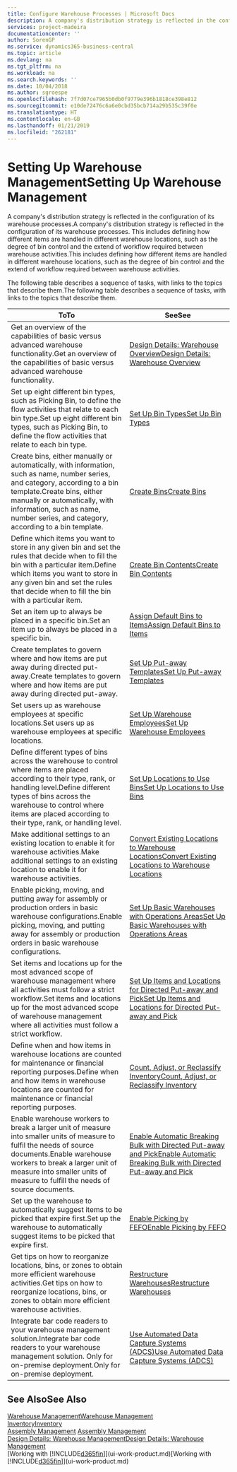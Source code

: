 ```yaml
---
title: Configure Warehouse Processes | Microsoft Docs
description: A company's distribution strategy is reflected in the configuration of its warehouse processes. This includes defining how different items are handled in different warehouse locations, such as the degree of bin control and the extend of workflow required between warehouse activities.
services: project-madeira
documentationcenter: ''
author: SorenGP
ms.service: dynamics365-business-central
ms.topic: article
ms.devlang: na
ms.tgt_pltfrm: na
ms.workload: na
ms.search.keywords: ''
ms.date: 10/04/2018
ms.author: sgroespe
ms.openlocfilehash: 7f7d07ce7965b0db0f9779e396b1818ce398e812
ms.sourcegitcommit: e10de72476c6a6e0cbd35bcb714a29b535c39f0e
ms.translationtype: HT
ms.contentlocale: en-GB
ms.lasthandoff: 01/21/2019
ms.locfileid: "262181"
---
```

# <a name="setting-up-warehouse-management"></a><span data-ttu-id="77a32-104">Setting Up Warehouse Management</span><span class="sxs-lookup"><span data-stu-id="77a32-104">Setting Up Warehouse Management</span></span>
<span data-ttu-id="77a32-105">A company's distribution strategy is reflected in the configuration of its warehouse processes.</span><span class="sxs-lookup"><span data-stu-id="77a32-105">A company's distribution strategy is reflected in the configuration of its warehouse processes.</span></span> <span data-ttu-id="77a32-106">This includes defining how different items are handled in different warehouse locations, such as the degree of bin control and the extend of workflow required between warehouse activities.</span><span class="sxs-lookup"><span data-stu-id="77a32-106">This includes defining how different items are handled in different warehouse locations, such as the degree of bin control and the extend of workflow required between warehouse activities.</span></span>  

 <span data-ttu-id="77a32-107">The following table describes a sequence of tasks, with links to the topics that describe them.</span><span class="sxs-lookup"><span data-stu-id="77a32-107">The following table describes a sequence of tasks, with links to the topics that describe them.</span></span>   

|<span data-ttu-id="77a32-108">**To**</span><span class="sxs-lookup"><span data-stu-id="77a32-108">**To**</span></span>|<span data-ttu-id="77a32-109">**See**</span><span class="sxs-lookup"><span data-stu-id="77a32-109">**See**</span></span>|  
|------------|-------------|  
|<span data-ttu-id="77a32-110">Get an overview of the capabilities of basic versus advanced warehouse functionality.</span><span class="sxs-lookup"><span data-stu-id="77a32-110">Get an overview of the capabilities of basic versus advanced warehouse functionality.</span></span>|[<span data-ttu-id="77a32-111">Design Details: Warehouse Overview</span><span class="sxs-lookup"><span data-stu-id="77a32-111">Design Details: Warehouse Overview</span></span>](design-details-warehouse-overview.md)|  
|<span data-ttu-id="77a32-112">Set up eight different bin types, such as Picking Bin, to define the flow activities that relate to each bin type.</span><span class="sxs-lookup"><span data-stu-id="77a32-112">Set up eight different bin types, such as Picking Bin, to define the flow activities that relate to each bin type.</span></span>|[<span data-ttu-id="77a32-113">Set Up Bin Types</span><span class="sxs-lookup"><span data-stu-id="77a32-113">Set Up Bin Types</span></span>](warehouse-how-to-set-up-bin-types.md)|  
|<span data-ttu-id="77a32-114">Create bins, either manually or automatically, with information, such as name, number series, and category, according to a bin template.</span><span class="sxs-lookup"><span data-stu-id="77a32-114">Create bins, either manually or automatically, with information, such as name, number series, and category, according to a bin template.</span></span>|[<span data-ttu-id="77a32-115">Create Bins</span><span class="sxs-lookup"><span data-stu-id="77a32-115">Create Bins</span></span>](warehouse-how-to-create-individual-bins.md)|  
|<span data-ttu-id="77a32-116">Define which items you want to store in any given bin and set the rules that decide when to fill the bin with a particular item.</span><span class="sxs-lookup"><span data-stu-id="77a32-116">Define which items you want to store in any given bin and set the rules that decide when to fill the bin with a particular item.</span></span>|[<span data-ttu-id="77a32-117">Create Bin Contents</span><span class="sxs-lookup"><span data-stu-id="77a32-117">Create Bin Contents</span></span>](warehouse-how-to-set-up-bin-contents.md)|  
|<span data-ttu-id="77a32-118">Set an item up to always be placed in a specific bin.</span><span class="sxs-lookup"><span data-stu-id="77a32-118">Set an item up to always be placed in a specific bin.</span></span>|[<span data-ttu-id="77a32-119">Assign Default Bins to Items</span><span class="sxs-lookup"><span data-stu-id="77a32-119">Assign Default Bins to Items</span></span>](warehouse-how-to-assign-default-bins-to-items.md)|
|<span data-ttu-id="77a32-120">Create templates to govern where and how items are put away during directed put-away.</span><span class="sxs-lookup"><span data-stu-id="77a32-120">Create templates to govern where and how items are put away during directed put-away.</span></span>|[<span data-ttu-id="77a32-121">Set Up Put-away Templates</span><span class="sxs-lookup"><span data-stu-id="77a32-121">Set Up Put-away Templates</span></span>](warehouse-how-to-set-up-put-away-templates.md)|
|<span data-ttu-id="77a32-122">Set users up as warehouse employees at specific locations.</span><span class="sxs-lookup"><span data-stu-id="77a32-122">Set users up as warehouse employees at specific locations.</span></span>|[<span data-ttu-id="77a32-123">Set Up Warehouse Employees</span><span class="sxs-lookup"><span data-stu-id="77a32-123">Set Up Warehouse Employees</span></span>](warehouse-how-to-set-up-warehouse-employees.md)|
|<span data-ttu-id="77a32-124">Define different types of bins across the warehouse to control where items are placed according to their type, rank, or handling level.</span><span class="sxs-lookup"><span data-stu-id="77a32-124">Define different types of bins across the warehouse to control where items are placed according to their type, rank, or handling level.</span></span>|[<span data-ttu-id="77a32-125">Set Up Locations to Use Bins</span><span class="sxs-lookup"><span data-stu-id="77a32-125">Set Up Locations to Use Bins</span></span>](warehouse-how-to-set-up-locations-to-use-bins.md)|
|<span data-ttu-id="77a32-126">Make additional settings to an existing location to enable it for warehouse activities.</span><span class="sxs-lookup"><span data-stu-id="77a32-126">Make additional settings to an existing location to enable it for warehouse activities.</span></span>|[<span data-ttu-id="77a32-127">Convert Existing Locations to Warehouse Locations</span><span class="sxs-lookup"><span data-stu-id="77a32-127">Convert Existing Locations to Warehouse Locations</span></span>](warehouse-how-to-convert-existing-locations-to-warehouse-locations.md)|
|<span data-ttu-id="77a32-128">Enable picking, moving, and putting away for assembly or production orders in basic warehouse configurations.</span><span class="sxs-lookup"><span data-stu-id="77a32-128">Enable picking, moving, and putting away for assembly or production orders in basic warehouse configurations.</span></span>|[<span data-ttu-id="77a32-129">Set Up Basic Warehouses with Operations Areas</span><span class="sxs-lookup"><span data-stu-id="77a32-129">Set Up Basic Warehouses with Operations Areas</span></span>](warehouse-how-to-set-up-basic-warehouses-with-operations-areas.md)|  
|<span data-ttu-id="77a32-130">Set items and locations up for the most advanced scope of warehouse management where all activities must follow a strict workflow.</span><span class="sxs-lookup"><span data-stu-id="77a32-130">Set items and locations up for the most advanced scope of warehouse management where all activities must follow a strict workflow.</span></span>|[<span data-ttu-id="77a32-131">Set Up Items and Locations for Directed Put-away and Pick</span><span class="sxs-lookup"><span data-stu-id="77a32-131">Set Up Items and Locations for Directed Put-away and Pick</span></span>](warehouse-how-to-set-up-items-for-directed-put-away-and-pick.md)|  
|<span data-ttu-id="77a32-132">Define when and how items in warehouse locations are counted for maintenance or financial reporting purposes.</span><span class="sxs-lookup"><span data-stu-id="77a32-132">Define when and how items in warehouse locations are counted for maintenance or financial reporting purposes.</span></span>|[<span data-ttu-id="77a32-133">Count, Adjust, or Reclassify Inventory</span><span class="sxs-lookup"><span data-stu-id="77a32-133">Count, Adjust, or Reclassify Inventory</span></span>](inventory-how-count-adjust-reclassify.md)|
|<span data-ttu-id="77a32-134">Enable warehouse workers to break a larger unit of measure into smaller units of measure to fulfil the needs of source documents.</span><span class="sxs-lookup"><span data-stu-id="77a32-134">Enable warehouse workers to break a larger unit of measure into smaller units of measure to fulfill the needs of source documents.</span></span>|[<span data-ttu-id="77a32-135">Enable Automatic Breaking Bulk with Directed Put-away and Pick</span><span class="sxs-lookup"><span data-stu-id="77a32-135">Enable Automatic Breaking Bulk with Directed Put-away and Pick</span></span>](warehouse-enable-automatic-breaking-bulk-with-directed-put-away-and-pick.md)|  
|<span data-ttu-id="77a32-136">Set up the warehouse to automatically suggest items to be picked that expire first.</span><span class="sxs-lookup"><span data-stu-id="77a32-136">Set up the warehouse to automatically suggest items to be picked that expire first.</span></span>|[<span data-ttu-id="77a32-137">Enable Picking by FEFO</span><span class="sxs-lookup"><span data-stu-id="77a32-137">Enable Picking by FEFO</span></span>](warehouse-picking-by-fefo.md)|
|<span data-ttu-id="77a32-138">Get tips on how to reorganize locations, bins, or zones to obtain more efficient warehouse activities.</span><span class="sxs-lookup"><span data-stu-id="77a32-138">Get tips on how to reorganize locations, bins, or zones to obtain more efficient warehouse activities.</span></span>|[<span data-ttu-id="77a32-139">Restructure Warehouses</span><span class="sxs-lookup"><span data-stu-id="77a32-139">Restructure Warehouses</span></span>](warehouse-how-to-restructure-warehouses.md)|
|<span data-ttu-id="77a32-140">Integrate bar code readers to your warehouse management solution.</span><span class="sxs-lookup"><span data-stu-id="77a32-140">Integrate bar code readers to your warehouse management solution.</span></span> <span data-ttu-id="77a32-141">Only for on-premise deployment.</span><span class="sxs-lookup"><span data-stu-id="77a32-141">Only for on-premise deployment.</span></span>|[<span data-ttu-id="77a32-142">Use Automated Data Capture Systems (ADCS)</span><span class="sxs-lookup"><span data-stu-id="77a32-142">Use Automated Data Capture Systems (ADCS)</span></span>](warehouse-use-automated-data-capture-systems-adcs.md)|

## <a name="see-also"></a><span data-ttu-id="77a32-143">See Also</span><span class="sxs-lookup"><span data-stu-id="77a32-143">See Also</span></span>  
[<span data-ttu-id="77a32-144">Warehouse Management</span><span class="sxs-lookup"><span data-stu-id="77a32-144">Warehouse Management</span></span>](warehouse-manage-warehouse.md)  
[<span data-ttu-id="77a32-145">Inventory</span><span class="sxs-lookup"><span data-stu-id="77a32-145">Inventory</span></span>](inventory-manage-inventory.md)  
<span data-ttu-id="77a32-146">[Assembly Management](assembly-assemble-items.md)  </span><span class="sxs-lookup"><span data-stu-id="77a32-146">[Assembly Management](assembly-assemble-items.md)  </span></span>  
[<span data-ttu-id="77a32-147">Design Details: Warehouse Management</span><span class="sxs-lookup"><span data-stu-id="77a32-147">Design Details: Warehouse Management</span></span>](design-details-warehouse-management.md)  
<span data-ttu-id="77a32-148">[Working with [!INCLUDE[d365fin](includes/d365fin_md.md)]](ui-work-product.md)</span><span class="sxs-lookup"><span data-stu-id="77a32-148">[Working with [!INCLUDE[d365fin](includes/d365fin_md.md)]](ui-work-product.md)</span></span>
